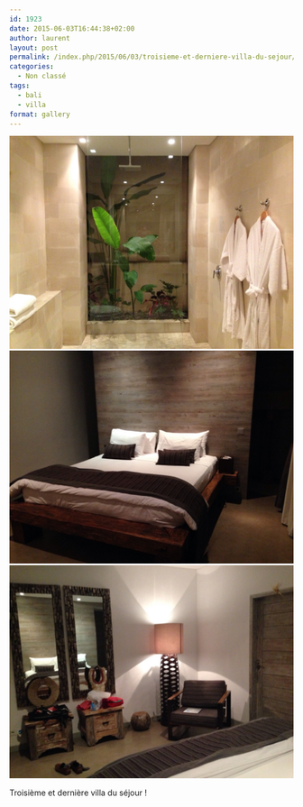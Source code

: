 ```yaml
---
id: 1923
date: 2015-06-03T16:44:38+02:00
author: laurent
layout: post
permalink: /index.php/2015/06/03/troisieme-et-derniere-villa-du-sejour/
categories:
  - Non classé
tags:
  - bali
  - villa
format: gallery
---
```

<img src="/images/2015/06/tumblr_npdnueBWnl1uuvt0bo1_1280.jpg" />
<img src="/images/2015/06/tumblr_npdnueBWnl1uuvt0bo2_1280.jpg" />
<img src="/images/2015/06/tumblr_npdnueBWnl1uuvt0bo3_1280.jpg" />

Troisième et dernière villa du séjour !